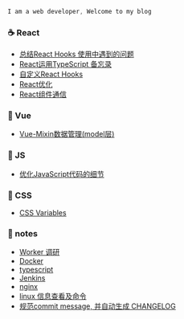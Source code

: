 ```js
I am a web developer, Welcome to my blog
```

### :coffee: React
*   [总结React Hooks 使用中遇到的问题](https://github.com/peng-yin/note/issues/55)
*   [React运用TypeScript 备忘录](https://github.com/peng-yin/note/issues/53)
*   [自定义React Hooks](https://github.com/peng-yin/note/issues/45)
*   [React优化](https://github.com/peng-yin/note/issues/49)
*   [React组件通信](https://github.com/peng-yin/note/issues/16)

### :custard: Vue
*   [Vue-Mixin数据管理(model层)](https://github.com/peng-yin/note/issues/54)

### :microscope: JS
*   [优化JavaScript代码的细节](https://github.com/peng-yin/note/issues/5)

### :art: CSS
*   [CSS Variables](https://github.com/peng-yin/note/issues/3)

### :jack_o_lantern: notes
*   [Worker 调研](https://github.com/peng-yin/note/issues/56)
*   [Docker](https://github.com/peng-yin/note/issues/47)
*   [typescript](https://github.com/peng-yin/note/issues/25)
*   [Jenkins](https://github.com/peng-yin/note/issues/21)
*   [nginx](https://github.com/peng-yin/note/issues/7)
*   [linux 信息查看及命令](https://github.com/peng-yin/note/issues/8)
*   [规范commit message, 并自动生成 CHANGELOG](https://github.com/peng-yin/note/issues/43)
